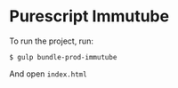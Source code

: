 # Purescript Immutube

To run the project, run:

```
$ gulp bundle-prod-immutube
```

And open `index.html`
